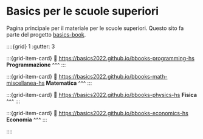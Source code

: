 # Basics per le scuole superiori

Pagina principale per il materiale per le scuole superiori. Questo sito fa parte del progetto [basics-book](https://github.com/Basics2022).

::::{grid} 1
:gutter: 3

:::{grid-item-card}
:link: https://basics2022.github.io/bbooks-programming-hs
**Programmazione**
^^^
:::

:::{grid-item-card} 
:link: https://basics2022.github.io/bbooks-math-miscellanea-hs
**Matematica**
^^^
:::

:::{grid-item-card}
:link: https://basics2022.github.io/bbooks-physics-hs
**Fisica**
^^^
:::

:::{grid-item-card}
:link: https://basics2022.github.io/bbooks-economics-hs
**Economia**
^^^
:::

::::



<!--
::::{grid} 1
:::{grid-item-card}
:::

:::{grid-item-card}
:::

::::
-->

